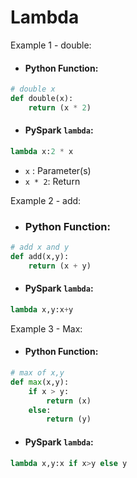 

# Lambda

Example 1 - double: 
* #### Python Function:
```python
# double x
def double(x):
    return (x * 2)
```
* ####  PySpark `lambda`:
```python
lambda x:2 * x
```
* `x` : Parameter(s)
* `x * 2`: Return

Example 2 - add: 
* ### Python Function:
```python
# add x and y
def add(x,y):
    return (x + y)
```
* #### PySpark `lambda`:
```python
lambda x,y:x+y
```
Example 3 - Max: 
* #### Python Function:
```python
# max of x,y
def max(x,y):
    if x > y:
        return (x)
    else: 
        return (y)
```
* ####  PySpark `lambda`:
```python
lambda x,y:x if x>y else y
```


